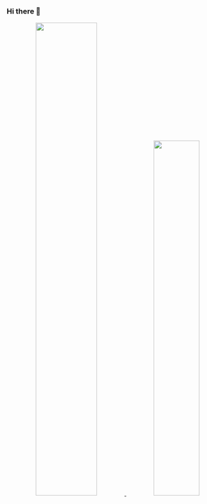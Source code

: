 ### Hi there 🖖

<p align="center">
<a href="https://github.com/exuanbo?tab=repositories&type=source">
<img width="52.5%" src="https://github-readme-stats-exuanbo.vercel.app/api?username=exuanbo&hide_title=true&show_icons=true&disable_animations=true">
</a>
<a href="https://github.com/exuanbo?tab=repositories&type=source">
<img width="45.5%" src="https://github-readme-stats-exuanbo.vercel.app/api/top-langs/?username=exuanbo&hide_title=true&layout=compact&hide=html,css&langs_count=6">
</a>
</p>
